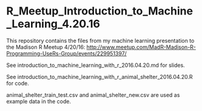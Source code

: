 # R_Meetup_Introduction_to_Machine_Learning_4.20.16
This repository contains the files from my machine learning presentation to the Madison R Meetup 4/20/16: http://www.meetup.com/MadR-Madison-R-Programming-UseRs-Group/events/229951397/

See introduction_to_machine_learning_with_r_2016.04.20.md for slides.

See introduction_to_machine_learning_with_r_animal_shelter_2016.04.20.R for code.

animal_shelter_train_test.csv and animal_shelter_new.csv are used as example data in the code.
